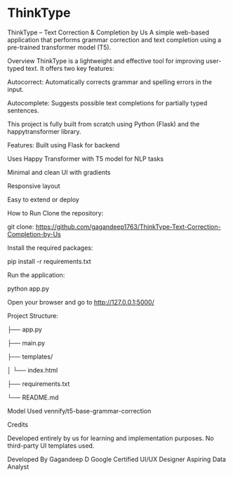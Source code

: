 # ThinkType
ThinkType – Text Correction & Completion by Us
A simple web-based application that performs grammar correction and text completion using a pre-trained transformer model (T5).

Overview
ThinkType is a lightweight and effective tool for improving user-typed text. It offers two key features:

Autocorrect: Automatically corrects grammar and spelling errors in the input.

Autocomplete: Suggests possible text completions for partially typed sentences.

This project is fully built from scratch using Python (Flask) and the happytransformer library.

Features: 
Built using Flask for backend

Uses Happy Transformer with T5 model for NLP tasks

Minimal and clean UI with gradients

Responsive layout

Easy to extend or deploy

How to Run
Clone the repository:

git clone: https://github.com/gagandeep1763/ThinkType-Text-Correction-Completion-by-Us

Install the required packages:

pip install -r requirements.txt

Run the application:

python app.py

Open your browser and go to http://127.0.0.1:5000/

Project Structure: 

├── app.py

├── main.py

├── templates/

│   └── index.html

├── requirements.txt

└── README.md

Model Used
vennify/t5-base-grammar-correction

Credits

Developed entirely by us for learning and implementation purposes.
No third-party UI templates used.

Developed By
Gagandeep D
Google Certified UI/UX Designer
Aspiring Data Analyst
